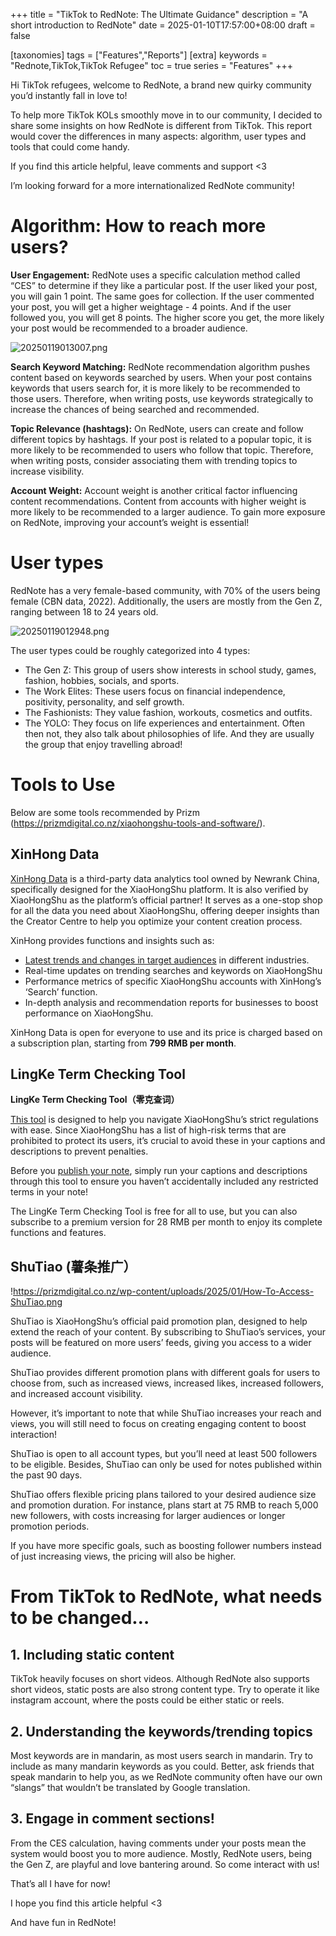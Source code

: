 +++
title = "TikTok to RedNote: The Ultimate Guidance"
description = "A short introduction to RedNote"
date = 2025-01-10T17:57:00+08:00
draft = false

[taxonomies]
tags = ["Features","Reports"]
[extra]
keywords = "Rednote,TikTok,TikTok Refugee"
toc = true
series = "Features"
+++

Hi TikTok refugees, welcome to RedNote, a brand new quirky community you’d instantly fall in love to! 

To help more TikTok KOLs smoothly move in to our community, I decided to share some insights on how RedNote is different from TikTok. This report would cover the differences in many aspects: algorithm, user types and tools that could come handy.

If you find this article helpful, leave comments and support <3 

I’m looking forward for a more internationalized RedNote community!

# Algorithm: How to reach more users?

**User Engagement:** RedNote uses a specific calculation method called “CES” to determine if they like a particular post. If the user liked your post, you will gain 1 point. The same goes for collection. If the user commented your post, you will get a higher weightage - 4 points. And if the user followed you, you will get 8 points. The higher score you get, the more likely your post would be recommended to a broader audience.

![20250119013007.png](/20250119013007.png)

**Search Keyword Matching:** RedNote recommendation algorithm pushes content based on keywords searched by users. When your post contains keywords that users search for, it is more likely to be recommended to those users. Therefore, when writing posts, use keywords strategically to increase the chances of being searched and recommended.

**Topic Relevance (hashtags):** On RedNote, users can create and follow different topics by hashtags. If your post is related to a popular topic, it is more likely to be recommended to users who follow that topic. Therefore, when writing posts, consider associating them with trending topics to increase visibility.

**Account Weight:** Account weight is another critical factor influencing content recommendations. Content from accounts with higher weight is more likely to be recommended to a larger audience. To gain more exposure on RedNote, improving your account’s weight is essential! 

# User types

RedNote has a very female-based community, with 70% of the users being female (CBN data, 2022). Additionally, the users are mostly from the Gen Z, ranging between 18 to 24 years old.

![20250119012948.png](/20250119012948.png)

The user types could be roughly categorized into 4 types:

- The Gen Z: This group of users show interests in school study, games, fashion, hobbies, socials, and sports.
- The Work Elites: These users focus on financial independence, positivity, personality, and self growth.
- The Fashionists: They value fashion, workouts, cosmetics and outfits.
- The YOLO: They focus on life experiences and entertainment. Often then not, they also talk about philosophies of life. And they are usually the group that enjoy travelling abroad!

# Tools to Use

Below are some tools recommended by Prizm (https://prizmdigital.co.nz/xiaohongshu-tools-and-software/).

## XinHong Data

[XinHong Data](https://xh.newrank.cn/) is a third-party data analytics tool owned by Newrank China, specifically designed for the XiaoHongShu platform. It is also verified by XiaoHongShu as the platform’s official partner! It serves as a one-stop shop for all the data you need about XiaoHongShu, offering deeper insights than the Creator Centre to help you optimize your content creation process.

XinHong provides functions and insights such as:

- [Latest trends and changes in target audiences](https://prizmdigital.co.nz/xiaohongshu-trends/) in different industries.
- Real-time updates on trending searches and keywords on XiaoHongShu
- Performance metrics of specific XiaoHongShu accounts with XinHong’s ‘Search’ function.
- In-depth analysis and recommendation reports for businesses to boost performance on XiaoHongShu.

XinHong Data is open for everyone to use and its price is charged based on a subscription plan, starting from **799 RMB per month**.

## LingKe Term Checking Tool

**LingKe Term Checking Tool（零克查词）**

[This tool](https://www.lingkechaci.com/) is designed to help you navigate XiaoHongShu’s strict regulations with ease. Since XiaoHongShu has a list of high-risk terms that are prohibited to protect its users, it’s crucial to avoid these in your captions and descriptions to prevent penalties.

Before you [publish your note](https://prizmdigital.co.nz/xiaohongshu-notes/), simply run your captions and descriptions through this tool to ensure you haven’t accidentally included any restricted terms in your note!

The LingKe Term Checking Tool is free for all to use, but you can also subscribe to a premium version for 28 RMB per month to enjoy its complete functions and features.

## **ShuTiao (薯条推广）**

!https://prizmdigital.co.nz/wp-content/uploads/2025/01/How-To-Access-ShuTiao.png

ShuTiao is XiaoHongShu’s official paid promotion plan, designed to help extend the reach of your content. By subscribing to ShuTiao’s services, your posts will be featured on more users’ feeds, giving you access to a wider audience.

ShuTiao provides different promotion plans with different goals for users to choose from, such as increased views, increased likes, increased followers, and increased account visibility.

However, it’s important to note that while ShuTiao increases your reach and views, you will still need to focus on creating engaging content to boost interaction!

ShuTiao is open to all account types, but you’ll need at least 500 followers to be eligible. Besides, ShuTiao can only be used for notes published within the past 90 days.

ShuTiao offers flexible pricing plans tailored to your desired audience size and promotion duration. For instance, plans start at 75 RMB to reach 5,000 new followers, with costs increasing for larger audiences or longer promotion periods.

If you have more specific goals, such as boosting follower numbers instead of just increasing views, the pricing will also be higher.

# From TikTok to RedNote, what needs to be changed…

## 1. Including static content

TikTok heavily focuses on short videos. Although RedNote also supports short videos, static posts are also strong content type. Try to operate it like instagram account, where the posts could be either static or reels.

## 2. Understanding the keywords/trending topics

Most keywords are in mandarin, as most users search in mandarin. Try to include as many mandarin keywords as you could. Better, ask friends that speak mandarin to help you, as we RedNote community often have our own “slangs” that wouldn’t be translated by Google translation.

## 3. Engage in comment sections!

From the CES calculation, having comments under your posts mean the system would boost you to more audience. Mostly, RedNote users, being the Gen Z, are playful and love bantering around. So come interact with us!

That’s all I have for now! 

I hope you find this article helpful <3 

And have fun in RedNote!
